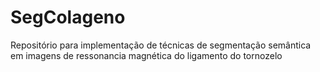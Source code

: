 # SegColageno
Repositório para implementação de técnicas de segmentação semântica em imagens de ressonancia magnética do ligamento do tornozelo

